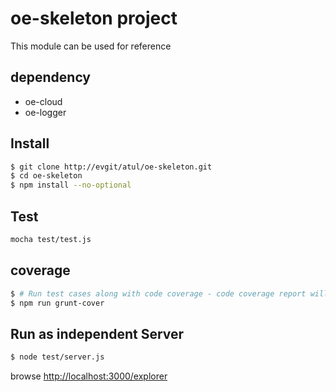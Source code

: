 # oe-skeleton project 

This module can be used for reference

## dependency
* oe-cloud
* oe-logger
 
## Install

```sh
$ git clone http://evgit/atul/oe-skeleton.git
$ cd oe-skeleton
$ npm install --no-optional
```



## Test

```sh
mocha test/test.js
```

## coverage

```sh
$ # Run test cases along with code coverage - code coverage report will be available in coverage folder
$ npm run grunt-cover
```

## Run as independent Server

```sh
$ node test/server.js
```

browse  [http://localhost:3000/explorer](http://localhost:3000/explorer) 



